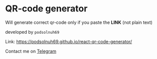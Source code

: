 # QR-code generator

Will generate correct qr-code only if you paste the **LINK** (not plain text)

developed by `podsolnuh69`

Link: https://podsolnuh69.github.io/react-qr-code-generator/

Contact me on [Telegram](https://t.me/podsolnuh69)
